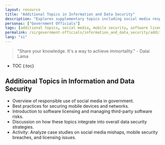 ```yaml
---
layout: resource
title: "Additional Topics in Information and Data Security"
description: "Explores supplementary topics including social media responsibility, mobile security, and software licensing in government operations."
personas: ["Government Officials"]
tags: [additional topics, social media, mobile security, software licensing]
permalink: /si/government-officials/information_and_data_security/additional_topics/
lang: "si"
---
```


> "Share your knowledge. It's a way to achieve immortality." - Dalai Lama

* TOC
{:toc}

## Additional Topics in Information and Data Security

- Overview of responsible use of social media in government.
- Best practices for securing mobile devices and networks.
- Introduction to software licensing and managing third-party software risks.
- Discussion on how these topics integrate into overall data security strategies.
- Activity: Analyze case studies on social media mishaps, mobile security breaches, and licensing issues.
